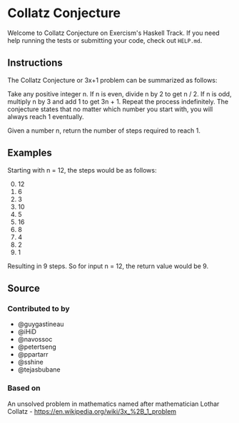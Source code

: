 # Collatz Conjecture

Welcome to Collatz Conjecture on Exercism's Haskell Track.
If you need help running the tests or submitting your code, check out `HELP.md`.

## Instructions

The Collatz Conjecture or 3x+1 problem can be summarized as follows:

Take any positive integer n.
If n is even, divide n by 2 to get n / 2.
If n is odd, multiply n by 3 and add 1 to get 3n + 1.
Repeat the process indefinitely.
The conjecture states that no matter which number you start with, you will always reach 1 eventually.

Given a number n, return the number of steps required to reach 1.

## Examples

Starting with n = 12, the steps would be as follows:

0. 12
1. 6
2. 3
3. 10
4. 5
5. 16
6. 8
7. 4
8. 2
9. 1

Resulting in 9 steps.
So for input n = 12, the return value would be 9.

## Source

### Contributed to by

- @guygastineau
- @iHiD
- @navossoc
- @petertseng
- @ppartarr
- @sshine
- @tejasbubane

### Based on

An unsolved problem in mathematics named after mathematician Lothar Collatz - https://en.wikipedia.org/wiki/3x_%2B_1_problem
